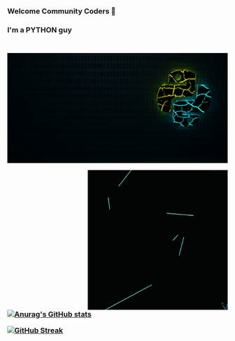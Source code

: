 ### Welcome Community Coders 👋

<p>
  
<h3>I'm a PYTHON guy<h3>
<br>
<img align="top" alt="python" src="https://github.com/BRIAN-THOMAS-02/BRIAN-THOMAS-02/blob/main/python-4785225_1920.jpg">

</p>
  
<img align="right" alt="gif" src="https://github.com/BRIAN-THOMAS-02/BRIAN-THOMAS-02/blob/main/Aritificial%20%20Intelligence.gif" width="320" height="320">

[![Anurag's GitHub stats](https://github-readme-stats.vercel.app/api?username=BRIAN-THOMAS-02&hide_border=true&bg_color=135,000000,400040&text_color=ffffff&title_color=00cd00)](https://github.com/anuraghazra/github-readme-stats)

  
[![GitHub Streak](https://github-readme-streak-stats.herokuapp.com/?user=BRIAN-THOMAS-02&theme=highcontrast&hide_border=true&background=000019&fire=00cd00&ring=00cd00&stroke=ffffff&dates=ffae19)](https://git.io/streak-stats)

